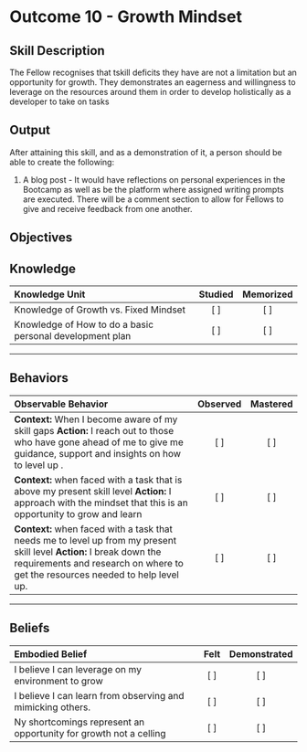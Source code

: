 # Outcome 10 - Growth Mindset

**Skill Description**
----------
The Fellow recognises that tskill deficits they have are not a limitation but an opportunity for growth. They demonstrates an eagerness and willingness to leverage on the resources around them in order to develop  holistically as a developer to take on tasks 


**Output**
----------
After attaining this skill, and as a demonstration of it, a person should be able to create the following:

1. A blog post - It would have reflections on personal experiences in the Bootcamp as well as be the platform where assigned writing prompts are executed. There will be a comment section to allow for Fellows to give and receive feedback from one another.


**Objectives**
----------

## **Knowledge**


| Knowledge Unit   |      Studied      | Memorized |
|:-------------|:------------------:|:--------:|
| Knowledge of Growth vs. Fixed Mindset | [ ] |    [ ] |
| Knowledge of How to do a basic personal development plan  | [ ] |    [ ] |



----------


## **Behaviors**


| Observable Behavior   |      Observed      | Mastered |
|:-------------|:------------------:|:--------:|
| **Context:**  When I become aware of  my skill gaps  **Action:** I  reach out to those who have gone ahead of me to give me guidance, support and insights on how to level up . | [ ] |    [ ] |
| **Context:** when faced with a task that is above my present  skill level  **Action:** I approach with the mindset that this is an opportunity to grow and learn  | [ ] |    [ ] |
| **Context:** when faced with a task that needs me to level up from my present skill level  **Action:** I break down the requirements and research on where to get the resources needed to help level up.  | [ ] |    [ ] |
----------


## **Beliefs**


| Embodied Belief   |      Felt      | Demonstrated |
|:-------------|:------------------:|:--------:|
| I believe I can leverage on my environment to grow |   [ ]   |   [ ] |
| I believe I can learn from observing and mimicking others.|   [ ]   |   [ ] |
| Ny shortcomings represent an opportunity for growth not a celling |   [ ]   |   [ ] |

